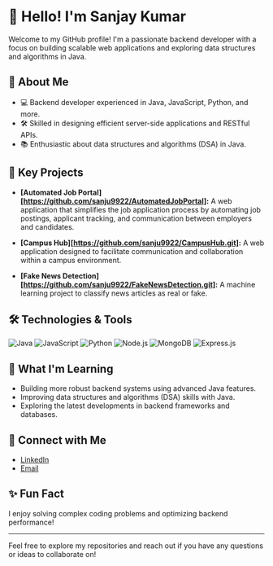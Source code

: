 # 👋 Hello! I'm Sanjay Kumar 

Welcome to my GitHub profile! I'm a passionate backend developer with a focus on building scalable web applications and exploring data structures and algorithms in Java.

## 🚀 About Me
- 💻 Backend developer experienced in Java, JavaScript, Python, and more.
- 🛠️ Skilled in designing efficient server-side applications and RESTful APIs.
- 📚 Enthusiastic about data structures and algorithms (DSA) in Java.

## 🌟 Key Projects
- **[Automated Job Portal][https://github.com/sanju9922/AutomatedJobPortal]:** A web application that simplifies the job application process by automating job postings, applicant tracking, and communication between employers and candidates.
- **[Campus Hub][https://github.com/sanju9922/CampusHub.git]:** A web application designed to facilitate communication and collaboration within a campus environment.

- **[Fake News Detection][https://github.com/sanju9922/FakeNewsDetection.git]:** A machine learning project to classify news articles as real or fake.

## 🛠️ Technologies & Tools
![Java](https://img.shields.io/badge/-Java-007396?style=flat-square&logo=java&logoColor=white)
![JavaScript](https://img.shields.io/badge/-JavaScript-F7DF1E?style=flat-square&logo=javascript&logoColor=black)
![Python](https://img.shields.io/badge/-Python-3776AB?style=flat-square&logo=python&logoColor=white)
![Node.js](https://img.shields.io/badge/-Node.js-339933?style=flat-square&logo=node.js&logoColor=white)
![MongoDB](https://img.shields.io/badge/-MongoDB-47A248?style=flat-square&logo=mongodb&logoColor=white)
![Express.js](https://img.shields.io/badge/-Express.js-000000?style=flat-square&logo=express&logoColor=white)

## 🌱 What I'm Learning
- Building more robust backend systems using advanced Java features.
- Improving data structures and algorithms (DSA) skills with Java.
- Exploring the latest developments in backend frameworks and databases.

## 🤝 Connect with Me
- [LinkedIn](https://www.linkedin.com/in/sanjay-kumar-947911229/)
- [Email](sanjaykumar090902@google.com)

## ✨ Fun Fact
I enjoy solving complex coding problems and optimizing backend performance!

---
Feel free to explore my repositories and reach out if you have any questions or ideas to collaborate on!
